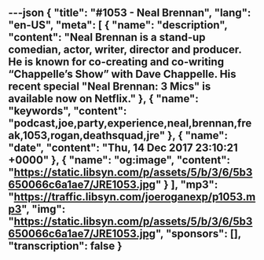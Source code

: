 ---json
{
  "title": "#1053 - Neal Brennan",
  "lang": "en-US",
  "meta": [
    {
      "name": "description",
      "content": "Neal Brennan is a stand-up comedian, actor, writer, director and producer. He is known for co-creating and co-writing “Chappelle’s Show” with Dave Chappelle. His recent special \"Neal Brennan: 3 Mics\" is available now on Netflix."
    },
    {
      "name": "keywords",
      "content": "podcast,joe,party,experience,neal,brennan,freak,1053,rogan,deathsquad,jre"
    },
    {
      "name": "date",
      "content": "Thu, 14 Dec 2017 23:10:21 +0000"
    },
    {
      "name": "og:image",
      "content": "https://static.libsyn.com/p/assets/5/b/3/6/5b3650066c6a1ae7/JRE1053.jpg"
    }
  ],
  "mp3": "https://traffic.libsyn.com/joeroganexp/p1053.mp3",
  "img": "https://static.libsyn.com/p/assets/5/b/3/6/5b3650066c6a1ae7/JRE1053.jpg",
  "sponsors": [],
  "transcription": false
}
---
<episode-header />

<timemark seconds="0" />

<transcribe-call-to-action />

<episode-footer />